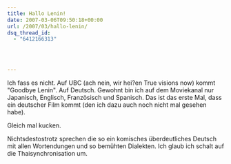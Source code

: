 ```yaml
---
title: Hallo Lenin!
date: 2007-03-06T09:50:18+00:00
url: /2007/03/hallo-lenin/
dsq_thread_id:
  - "6412166313"




---
```

Ich fass es nicht. Auf UBC (ach nein, wir hei?en True visions now) kommt "Goodbye Lenin". Auf Deutsch. Gewohnt bin ich auf dem Moviekanal nur Japanisch, Englisch, Französisch und Spanisch. Das ist das erste Mal, dass ein deutscher Film kommt (den ich dazu auch noch nicht mal gesehen habe).

Gleich mal kucken.

Nichtsdestostrotz sprechen die so ein komisches überdeutliches Deutsch mit allen Wortendungen und so bemühten Dialekten. Ich glaub ich schalt auf die Thaisynchronisation um.
